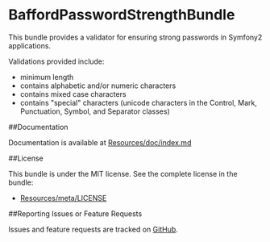 BaffordPasswordStrengthBundle
=============================

This bundle provides a validator for ensuring strong passwords in Symfony2 applications.

Validations provided include:

- minimum length
- contains alphabetic and/or numeric characters
- contains mixed case characters
- contains "special" characters (unicode characters in the Control, Mark, Punctuation, Symbol, and Separator classes)


##Documentation

Documentation is available at [Resources/doc/index.md](https://github.com/jbafford/PasswordStrengthBundle/blob/master/Resources/doc/index.md)


##License

This bundle is under the MIT license. See the complete license in the bundle:

- [Resources/meta/LICENSE](https://github.com/jbafford/PasswordStrengthBundle/blob/master/Resources/meta/LICENSE)


##Reporting Issues or Feature Requests

Issues and feature requests are tracked on [GitHub](https://github.com/jbafford/PasswordStrengthBundle/issues).

